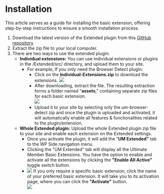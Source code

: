 ---
---
# Installation
 This article serves as a guide for installing the basic extension, offering step-by-step instructions to ensure a smooth installation process.



1. Download the latest version of the Extended plugin from this  [GitHub repository](https://github.com/ultimatemember/Extended/releases)
2. Extract the zip file to your local computer.
3. There are two ways to use the extended plugin: 
    - <strong>Individual extensions:</strong> You can use individual extensions or plugins in the /Extended/src/ directory, and upload them to your site. 
        - For example, If you only need the Browser Detect plugin: 
            - Click on the <strong>Individual-Extensions.zip</strong> to download the extensions. ![](https://s3.amazonaws.com/helpscout.net/docs/assets/561c96629033600a7a36d662/images/65578310faa0932173ab7952/file-aPSJLfrflX.png)
            - After downloading, extract the file. The resulting extraction forms a folder named "<strong>assets</strong>," containing separate zip files for each basic extension.  
                  ![](https://s3.amazonaws.com/helpscout.net/docs/assets/561c96629033600a7a36d662/images/6557833d02a73d2b897aef6d/file-Bd0a9V8Lwt.png)
            - Upload it to your site by selecting only the um-browser-detect zip and once the plugin is uploaded and activated, it will automatically enable all features &amp; functionalities related to the plugin/extension.
    - <strong>Whole Extended plugin:</strong> Upload the whole Extended plugin zip file to your site and enable each extension on the Extended settings. 
        - Once you activate the plugin, it will add the "<strong>UM Extended"</strong> tab to the WP Side navigation menu.
        - Clicking the "UM Extended" tab will display all the Ultimate Member Basic Extensions. You have the option to enable and activate all the extensions by clicking the <strong>"Enable All Active"</strong> toggle switch button.
        - ![](https://s3.amazonaws.com/helpscout.net/docs/assets/561c96629033600a7a36d662/images/654a59959c4ad7036dd6f7d5/file-70RCfGeY7t.png) If you only require a specific basic extension, click the name of your preferred basic extension. It will take you to its activation page, where you can click the <strong>"Activate"</strong> button.  
              ![](https://s3.amazonaws.com/helpscout.net/docs/assets/561c96629033600a7a36d662/images/654a5a6777469859d4f1c063/file-UgKSSpr12O.png)